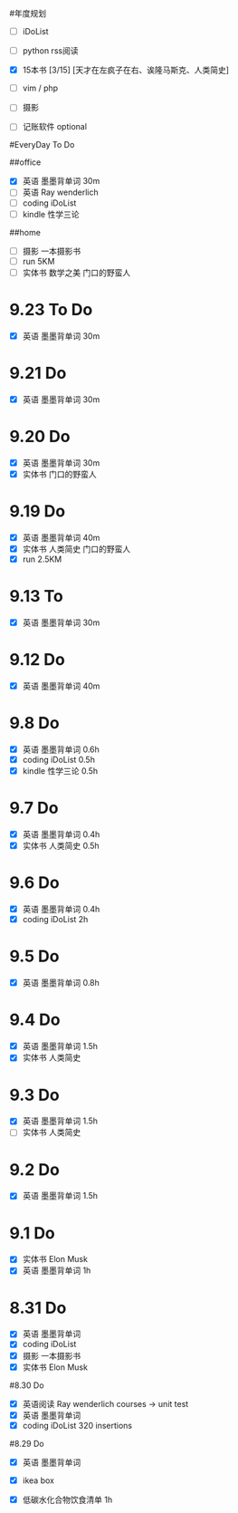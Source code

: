 #年度规划

- [ ] iDoList
- [ ] python rss阅读
- [x] 15本书 [3/15]  [天才在左疯子在右、诶隆马斯克、人类简史]
- [ ] vim / php
- [ ] 摄影
- [ ] 记账软件 optional


#EveryDay To Do

##office

- [x] 英语			墨墨背单词		      30m       
- [ ] 英语	   	Ray wenderlich     
- [ ] coding     iDoList            
- [ ] kindle     性学三论            

##home

- [ ] 摄影		   一本摄影书
- [ ] run  			5KM
- [ ] 实体书			数学之美 门口的野蛮人

# 9.23 To Do

- [x] 英语			墨墨背单词		      30m       

# 9.21 Do

- [x] 英语			墨墨背单词		      30m       

# 9.20 Do

- [x] 英语			墨墨背单词		      30m       
- [x] 实体书			门口的野蛮人

# 9.19 Do

- [x] 英语			墨墨背单词		      40m
- [x] 实体书			人类简史 门口的野蛮人
- [x] run  			2.5KM

# 9.13 To 

- [x] 英语			墨墨背单词		      30m       

# 9.12 Do

- [x] 英语			墨墨背单词		      40m       

# 9.8 Do

- [x] 英语			墨墨背单词		       0.6h
- [x] coding     iDoList            0.5h
- [x] kindle     性学三论            0.5h

# 9.7 Do

- [x] 英语			墨墨背单词	   0.4h
- [x] 实体书			人类简史		0.5h
      
# 9.6 Do

- [x] 英语			墨墨背单词		       0.4h
- [x] coding     iDoList            2h 

# 9.5 Do

- [x] 英语			墨墨背单词		       0.8h   

# 9.4 Do

- [x] 英语			墨墨背单词		       1.5h 
- [x] 实体书			人类简史  
# 9.3 Do

- [x] 英语			墨墨背单词		       1.5h 
- [ ] 实体书			人类简史

# 9.2 Do

- [x] 英语			墨墨背单词		       1.5h   

# 9.1 Do

- [x] 实体书			Elon Musk
- [x] 英语			墨墨背单词		       1h 

# 8.31 Do

- [x] 英语			墨墨背单词      
- [x] coding     iDoList 
- [x] 摄影		   一本摄影书 
- [x] 实体书			Elon Musk

#8.30 Do

- [x] 英语阅读		Ray wenderlich   courses -> unit test
- [x] 英语			墨墨背单词
- [x] coding     iDoList   	      320 insertions

#8.29 Do 

- [x] 英语			墨墨背单词
- [x] ikea box
- [x] 低碳水化合物饮食清单			1h


